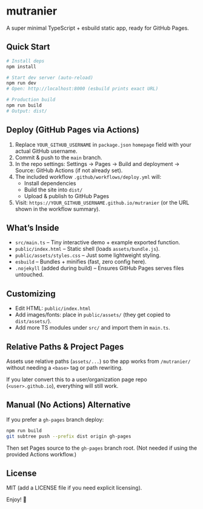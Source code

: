 # mutranier

A super minimal TypeScript + esbuild static app, ready for GitHub Pages.

## Quick Start

```bash
# Install deps
npm install

# Start dev server (auto-reload)
npm run dev
# Open: http://localhost:8000 (esbuild prints exact URL)

# Production build
npm run build
# Output: dist/
```

## Deploy (GitHub Pages via Actions)
1. Replace `YOUR_GITHUB_USERNAME` in `package.json` `homepage` field with your actual GitHub username.
2. Commit & push to the `main` branch.
3. In the repo settings: Settings → Pages → Build and deployment → Source: GitHub Actions (if not already set).
4. The included workflow `.github/workflows/deploy.yml` will:
   - Install dependencies
   - Build the site into `dist/`
   - Upload & publish to GitHub Pages
5. Visit: `https://YOUR_GITHUB_USERNAME.github.io/mutranier` (or the URL shown in the workflow summary).

## What’s Inside
- `src/main.ts` – Tiny interactive demo + example exported function.
- `public/index.html` – Static shell (loads `assets/bundle.js`).
- `public/assets/styles.css` – Just some lightweight styling.
- `esbuild` – Bundles + minifies (fast, zero config here).
- `.nojekyll` (added during build) – Ensures GitHub Pages serves files untouched.

## Customizing
- Edit HTML: `public/index.html`
- Add images/fonts: place in `public/assets/` (they get copied to `dist/assets/`).
- Add more TS modules under `src/` and import them in `main.ts`.

## Relative Paths & Project Pages
Assets use relative paths (`assets/...`) so the app works from `/mutranier/` without needing a `<base>` tag or path rewriting.

If you later convert this to a user/organization page repo (`<user>.github.io`), everything will still work.

## Manual (No Actions) Alternative
If you prefer a `gh-pages` branch deploy:
```bash
npm run build
git subtree push --prefix dist origin gh-pages
```
Then set Pages source to the `gh-pages` branch root. (Not needed if using the provided Actions workflow.)

## License
MIT (add a LICENSE file if you need explicit licensing).

Enjoy! 🎯


